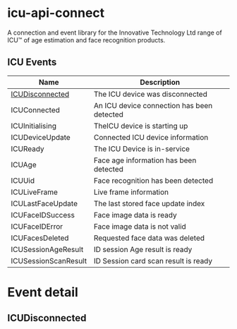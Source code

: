 # icu-api-connect
A connection and event library for the Innovative Technology Ltd range of ICU:tm: of age estimation and face recognition products.

## ICU Events

| Name                                | Description                                |
|-------------------------------------|--------------------------------------------|
| [ICUDisconnected](#icudisconnected) | The ICU device was disconnected            |
| ICUConnected                        | An ICU device connection has been detected |
| ICUInitialising                     | TheICU device is starting up               |
| ICUDeviceUpdate                     | Connected ICU device information           |
| ICUReady                            | The ICU Device is in-service               |
| ICUAge                              | Face age information has been detected     |
| ICUUid                              | Face recognition has been detected         |
| ICULiveFrame                        | Live frame information                     |
| ICULastFaceUpdate                   | The last stored face update index          |
| ICUFaceIDSuccess                    | Face image data is ready                   |
| ICUFaceIDError                      | Face image data is not valid               |
| ICUFacesDeleted                     | Requested face data was deleted            |
| ICUSessionAgeResult                 | ID session Age result is ready             |
| ICUSessionScanResult                | ID Session card scan result is ready       |

# Event detail
## ICUDisconnected













